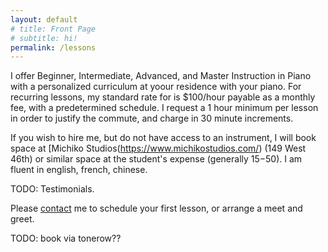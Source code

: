 ```yaml
---
layout: default
# title: Front Page
# subtitle: hi!
permalink: /lessons
---
```


I offer Beginner, Intermediate, Advanced, and Master Instruction in Piano with a personalized curriculum at yoour residence with your piano. For recurring lessons, my standard rate for is $100/hour payable as a monthly fee, with a predetermined schedule.
I request a 1 hour minimum per lesson in order to justify the commute, and charge in 30 minute increments.

If you wish to hire me, but do not have access to an instrument, I will book space at [Michiko Studios(https://www.michikostudios.com/) (149 West 46th) or similar space at the student's expense (generally $15-$50). I am fluent in english, french, chinese.

TODO: Testimonials.

Please <a href="/#contact">contact</a> me to schedule your first lesson, or arrange a meet and greet.

TODO: book via tonerow??
